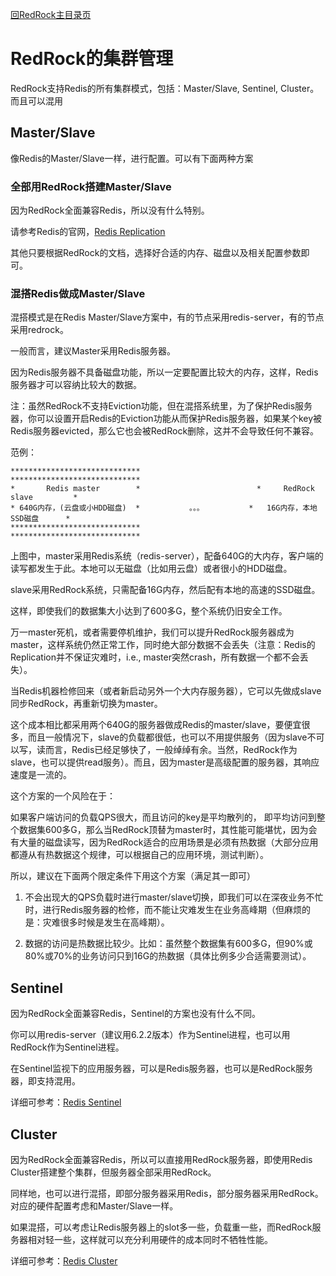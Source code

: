 [回RedRock主目录页](../README.md)

# RedRock的集群管理

RedRock支持Redis的所有集群模式，包括：Master/Slave, Sentinel, Cluster。而且可以混用

## Master/Slave

像Redis的Master/Slave一样，进行配置。可以有下面两种方案

### 全部用RedRock搭建Master/Slave

因为RedRock全面兼容Redis，所以没有什么特别。

请参考Redis的官网，[Redis Replication](https://redis.io/docs/manual/replication/)

其他只要根据RedRock的文档，选择好合适的内存、磁盘以及相关配置参数即可。

### 混搭Redis做成Master/Slave

混搭模式是在Redis Master/Slave方案中，有的节点采用redis-server，有的节点采用redrock。

一般而言，建议Master采用Redis服务器。

因为Redis服务器不具备磁盘功能，所以一定要配置比较大的内存，这样，Redis服务器才可以容纳比较大的数据。

注：虽然RedRock不支持Eviction功能，但在混搭系统里，为了保护Redis服务器，你可以设置开启Redis的Eviction功能从而保护Redis服务器，如果某个key被Redis服务器evicted，那么它也会被RedRock删除，这并不会导致任何不兼容。

范例：

```                             
*****************************                          *****************************            
*       Redis master        *                          *     RedRock slave         *
* 640G内存，(云盘或小HDD磁盘)  *           。。。          *   16G内存，本地SSD磁盘      *
*****************************                          *****************************
```

上图中，master采用Redis系统（redis-server），配备640G的大内存，客户端的读写都发生于此。本地可以无磁盘（比如用云盘）或者很小的HDD磁盘。

slave采用RedRock系统，只需配备16G内存，然后配有本地的高速的SSD磁盘。

这样，即使我们的数据集大小达到了600多G，整个系统仍旧安全工作。

万一master死机，或者需要停机维护，我们可以提升RedRock服务器成为master，这样系统仍然正常工作，同时绝大部分数据不会丢失（注意：Redis的Replication并不保证灾难时，i.e., master突然crash，所有数据一个都不会丢失）。

当Redis机器检修回来（或者新启动另外一个大内存服务器），它可以先做成slave同步RedRock，再重新切换为master。

这个成本相比都采用两个640G的服务器做成Redis的master/slave，要便宜很多，而且一般情况下，slave的负载都很低，也可以不用提供服务（因为slave不可以写，读而言，Redis已经足够快了，一般绰绰有余。当然，RedRock作为slave，也可以提供read服务）。而且，因为master是高级配置的服务器，其响应速度是一流的。

这个方案的一个风险在于：

如果客户端访问的负载QPS很大，而且访问的key是平均散列的， 即平均访问到整个数据集600多G，那么当RedRock顶替为master时，其性能可能堪忧，因为会有大量的磁盘读写，因为RedRock适合的应用场景是必须有热数据（大部分应用都遵从有热数据这个规律，可以根据自己的应用环境，测试判断）。

所以，建议在下面两个限定条件下用这个方案（满足其一即可）

1. 不会出现大的QPS负载时进行master/slave切换，即我们可以在深夜业务不忙时，进行Redis服务器的检修，而不能让灾难发生在业务高峰期（但麻烦的是：灾难很多时候是发生在高峰期）。

2. 数据的访问是热数据比较少。比如：虽然整个数据集有600多G，但90%或80%或70%的业务访问只到16G的热数据（具体比例多少合适需要测试）。

## Sentinel

因为RedRock全面兼容Redis，Sentinel的方案也没有什么不同。

你可以用redis-server（建议用6.2.2版本）作为Sentinel进程，也可以用RedRock作为Sentinel进程。

在Sentinel监视下的应用服务器，可以是Redis服务器，也可以是RedRock服务器，即支持混用。

详细可参考：[Redis Sentinel](https://redis.io/docs/manual/sentinel/)

## Cluster

因为RedRock全面兼容Redis，所以可以直接用RedRock服务器，即使用Redis Cluster搭建整个集群，但服务器全部采用RedRock。

同样地，也可以进行混搭，即部分服务器采用Redis，部分服务器采用RedRock。对应的硬件配置考虑和Master/Slave一样。

如果混搭，可以考虑让Redis服务器上的slot多一些，负载重一些，而RedRock服务器相对轻一些，这样就可以充分利用硬件的成本同时不牺牲性能。

详细可参考：[Redis Cluster](https://redis.io/docs/manual/scaling/)
